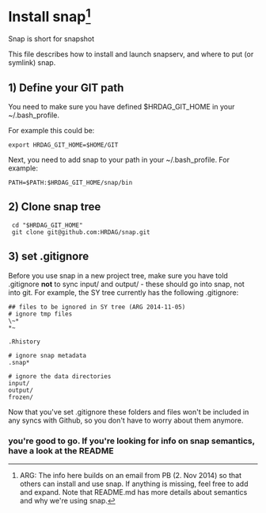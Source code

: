 # Install snap[^1]
Snap is short for snapshot 

This file describes how to install and launch snapserv, and where to put (or symlink) snap.

## 1) Define your GIT path

You need to make sure you have defined $HRDAG_GIT_HOME in your ~/.bash_profile. 

For example this could be:

	export HRDAG_GIT_HOME=$HOME/GIT


Next, you need to add snap to your path in your ~/.bash_profile. For example:

	PATH=$PATH:$HRDAG_GIT_HOME/snap/bin

## 2) Clone snap tree

	 cd "$HRDAG_GIT_HOME" 
 	 git clone git@github.com:HRDAG/snap.git


## 3) set .gitignore

Before you use snap in a new project tree, make sure you have told .gitignore **not** to sync input/ and output/ - these should go into snap, not into git. For example, the SY tree currently has the following .gitignore:

	## files to be ignored in SY tree (ARG 2014-11-05)
	# ignore tmp files
	\~*
	*~

	.Rhistory

	# ignore snap metadata
	.snap*

	# ignore the data directories
	input/
	output/
	frozen/
 
 Now that you've set .gitignore these folders and files won't be included in any syncs with Github, so you don't have to worry about them anymore.
 
### you're good to go. If you're looking for info on snap semantics, have a look at the README



[^1]: ARG: The info here builds on an email from PB (2. Nov 2014) so that others can install and use snap. If anything is missing, feel free to add and expand. Note that README.md has more details about semantics and why we're using snap.
